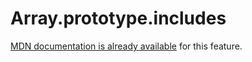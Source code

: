 # Array.prototype.includes

[MDN documentation is already available](https://developer.mozilla.org/en-US/docs/Web/JavaScript/Reference/Global_Objects/Array/includes) for this feature.